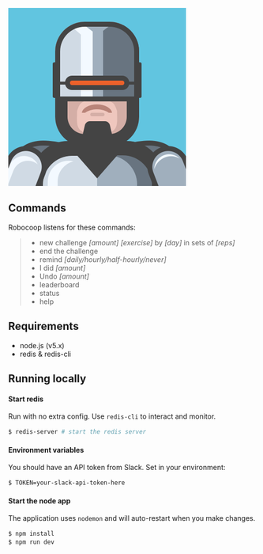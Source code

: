![screenshot](https://raw.githubusercontent.com/slwen/robocoop/master/avatar.png)

## Commands

Robocoop listens for these commands:

> - new challenge *[amount]* *[exercise]* by *[day]* in sets of *[reps]*
> - end the challenge
> - remind *[daily/hourly/half-hourly/never]*
> - I did *[amount]*
> - Undo *[amount]*
> - leaderboard
> - status
> - help

## Requirements

- node.js (v5.x)
- redis & redis-cli

## Running locally

#### Start redis

Run with no extra config. Use `redis-cli` to interact and monitor.

```sh
$ redis-server # start the redis server
```

#### Environment variables

You should have an API token from Slack. Set in your environment:

```sh
$ TOKEN=your-slack-api-token-here
```

#### Start the node app

The application uses `nodemon` and will auto-restart when you make changes.

```sh
$ npm install
$ npm run dev
```
